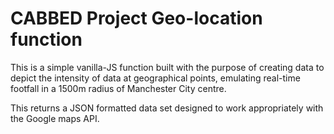 # CABBED Project Geo-location function

This is a simple vanilla-JS function built with the purpose of creating data to depict the intensity of data at geographical points, emulating real-time footfall in a 1500m radius of Manchester City centre.

This returns a JSON formatted data set designed to work appropriately with the Google maps API.
